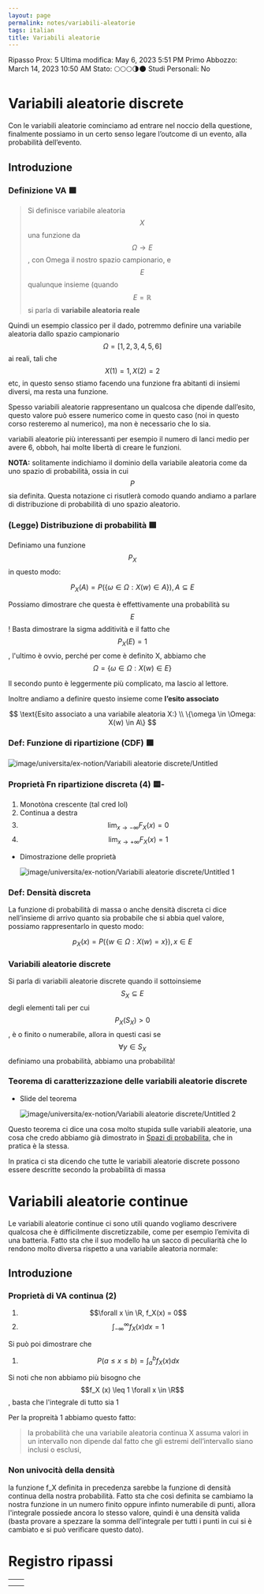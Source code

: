 ```yaml
---
layout: page
permalink: notes/variabili-aleatorie
tags: italian
title: Variabili aleatorie
---
```


Ripasso Prox: 5
Ultima modifica: May 6, 2023 5:51 PM
Primo Abbozzo: March 14, 2023 10:50 AM
Stato: 🌕🌕🌕🌗🌑
Studi Personali: No

# Variabili aleatorie discrete

Con le variabili aleatorie cominciamo ad entrare nel noccio della questione, finalmente possiamo in un certo senso legare l’outcome di un evento, alla probabilità dell’evento.

## Introduzione

### Definizione VA 🟩

> Si definisce variabile aleatoria $$X$$ una funzione da $$\Omega \to E$$, con Omega il nostro spazio campionario, e $$E$$ qualunque insieme (quando $$E = \mathbb{R}$$ si parla di **variabile aleatoria reale**
>

Quindi un esempio classico per il dado, potremmo definire una variabile aleatoria dallo spazio campionario $$\Omega = [1, 2, 3, 4, 5, 6]$$ ai reali, tali che $$X(1) = 1, X(2) = 2$$ etc, in questo senso stiamo facendo una funzione fra abitanti di insiemi diversi, ma resta una funzione.

Spesso variabili aleatorie rappresentano un qualcosa che dipende dall’esito, questo valore può essere numerico come in questo caso (noi in questo corso resteremo al numerico), ma non è necessario che lo sia.

variabili aleatorie più interessanti per esempio il numero di lanci medio per avere 6, obboh, hai molte libertà di creare le funzioni.

**NOTA:** solitamente indichiamo il dominio della variabile aleatoria come da uno spazio di probabilità, ossia in cui  $$P$$ sia definita. Questa notazione ci risutlerà comodo quando andiamo a parlare di distribuzione di probabilità di uno spazio aleatorio.

### (Legge) Distribuzione di probabilità 🟩

Definiamo una funzione $$P_X$$ in questo modo:


$$
P_X(A) = P(\{\omega \in \Omega: X(w) \in A\}), A \subseteq E
$$


Possiamo dimostrare che questa è effettivamente una probabilità su $$E$$! Basta dimostrare la sigma additività e il fatto che $$P_X(E) = 1$$, l'ultimo è ovvio, perché per come è definito X, abbiamo che $$\Omega = \{\omega \in \Omega: X(w) \in E\}$$

Il secondo punto è leggermente più complicato, ma lascio al lettore.

Inoltre andiamo a definire questo insieme come **l’esito associato**


$$
\text{Esito associato a una variabile aleatoria X:} \\
\{\omega \in \Omega: X(w) \in A\}
$$


### Def: Funzione di ripartizione (CDF) 🟩

<img src="/images/notes/image/universita/ex-notion/Variabili aleatorie discrete/Untitled.png" alt="image/universita/ex-notion/Variabili aleatorie discrete/Untitled">

### Proprietà Fn ripartizione discreta (4) 🟨-

1. Monotòna crescente (tal cred lol)
2. Continua a destra
3. $$\lim_{x \to -\infty} F_X(x) = 0$$
4. $$\lim_{x \to +\infty} F_X(x) = 1$$
- Dimostrazione delle proprietà

    <img src="/images/notes/image/universita/ex-notion/Variabili aleatorie discrete/Untitled 1.png" alt="image/universita/ex-notion/Variabili aleatorie discrete/Untitled 1">


### Def: Densità discreta

La funzione di probabilità di massa o anche densità discreta ci dice nell’insieme di arrivo quanto sia probabile che si abbia quel valore, possiamo rappresentarlo in questo modo:


$$
p_X(x) = P(\{w\in \Omega: X(w) = x\}), x\in E
$$


### Variabili aleatorie discrete

Si parla di variabili aleatorie discrete quando il sottoinsieme $$S_X \subseteq E$$ degli elementi tali per cui $$P_X(S_X) > 0$$, è o finito o numerabile, allora in questi casi se $$\forall y \in S_X$$ definiamo una probabilità, abbiamo una probabilità!

### Teorema di caratterizzazione delle variabili aleatorie discrete

- Slide del teorema

    <img src="/images/notes/image/universita/ex-notion/Variabili aleatorie discrete/Untitled 2.png" alt="image/universita/ex-notion/Variabili aleatorie discrete/Untitled 2">


Questo teorema ci dice una cosa molto stupida sulle variabili aleatorie, una cosa che credo abbiamo già dimostrato in [Spazi di probabilita](/notes/spazi-di-probabilita), che in pratica è la stessa.

In pratica ci sta dicendo che tutte le variabili aleatorie discrete possono essere descritte secondo la probabilità di massa


# Variabili aleatorie continue

Le variabili aleatorie continue ci sono utili quando vogliamo descrivere qualcosa che è difficilmente discretizzabile, come per esempio l’emivita di una batteria. Fatto sta che il suo modello ha un sacco di peculiarità che lo rendono molto diversa rispetto a una variabile aleatoria normale:

## Introduzione

### Proprietà di VA continua (2)

1. $$\forall x \in \R, f_X(x) = 0$$
2.  $$\int_{-\infty}^\infty f_X(x)dx = 1$$

Si può poi dimostrare che

1. $$P(a \leq x\leq b) = \int_a^bf_X(x)dx$$

Si noti che non abbiamo più bisogno che $$f_X (x) \leq 1 \forall x \in \R$$, basta che l'integrale di tutto sia 1

Per la propreità 1 abbiamo questo fatto:

> la probabilità che una variabile aleatoria continua X assuma valori in un intervallo non dipende dal fatto che gli estremi dell’intervallo siano inclusi o esclusi,
>

### Non univocità della densità

la funzione f_X definita in precedenza sarebbe la funzione di densità continua della nostra probabilità. Fatto sta che così definita se cambiamo la nostra funzione in un numero finito oppure infinto numerabile di punti, allora l'integrale possiede ancora lo stesso valore, quindi è una densità valida (basta provare a spezzare la somma dell'integrale per tutti i punti in cui si è cambiato e si può verificare questo dato).

# Registro ripassi

|  |  |
| --- | --- |
|  |  |
|  |  |